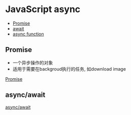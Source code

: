 # JavaScript async

- [Promise](#promise)
- [await](#await)
- [async function](#async-function)

## Promise

- 一个异步操作的对象
- 适用于需要在backgroud执行的任务, 如download image

[Promise](javascript-promise.md)

## async/await

[async/await](javascript-async-await.md)
